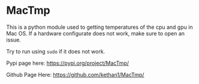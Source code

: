 # MacTmp

This is a python module used to getting temperatures of the cpu and gpu in Mac OS. If a hardware configurate does not work, make sure to open an issue. 

Try to run using `sudo` if it does not work. 

Pypi page here: https://pypi.org/project/MacTmp/

Github Page Here: https://github.com/kethan1/MacTmp/
